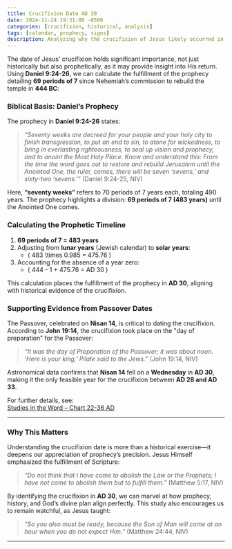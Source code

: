 ```yaml
---
title: Crucifixion Date AD 30
date: 2024-11-24 19:31:00 -0500
categories: [crucifixion, historical, analysis]
tags: [calendar, prophecy, signs]
description: Analyzing why the crucifixion of Jesus likely occurred in AD 30 based on biblical prophecy and historical evidence.
---
```


The date of Jesus’ crucifixion holds significant importance, not just historically but also prophetically, as it may provide insight into His return. Using **Daniel 9:24-26**, we can calculate the fulfillment of the prophecy detailing **69 periods of 7** since Nehemiah’s commission to rebuild the temple in **444 BC**:

### Biblical Basis: Daniel’s Prophecy
The prophecy in **Daniel 9:24-26** states:

> *“Seventy weeks are decreed for your people and your holy city to finish transgression, to put an end to sin, to atone for wickedness, to bring in everlasting righteousness, to seal up vision and prophecy, and to anoint the Most Holy Place. Know and understand this: From the time the word goes out to restore and rebuild Jerusalem until the Anointed One, the ruler, comes, there will be seven ‘sevens,’ and sixty-two ‘sevens.’”* (Daniel 9:24-25, NIV)

Here, **“seventy weeks”** refers to 70 periods of 7 years each, totaling 490 years. The prophecy highlights a division: **69 periods of 7 (483 years)** until the Anointed One comes.

### Calculating the Prophetic Timeline
1. **69 periods of 7 = 483 years**
2. Adjusting from **lunar years** (Jewish calendar) to **solar years**:
   - \( 483 \times 0.985 = 475.76 \)
3. Accounting for the absence of a year zero:
   - \( 444 - 1 + 475.76 = AD 30 \)

This calculation places the fulfillment of the prophecy in **AD 30**, aligning with historical evidence of the crucifixion.

### Supporting Evidence from Passover Dates
The Passover, celebrated on **Nisan 14**, is critical to dating the crucifixion. According to **John 19:14**, the crucifixion took place on the "day of preparation" for the Passover:

> *“It was the day of Preparation of the Passover; it was about noon. ‘Here is your king,’ Pilate said to the Jews.”* (John 19:14, NIV)

Astronomical data confirms that **Nisan 14** fell on a **Wednesday** in **AD 30**, making it the only feasible year for the crucifixion between **AD 28 and AD 33**.

For further details, see:  
[Studies in the Word – Chart 22-36 AD](http://www.studiesintheword.org/chart_22-36AD.htm)

---

### Why This Matters
Understanding the crucifixion date is more than a historical exercise—it deepens our appreciation of prophecy’s precision. Jesus Himself emphasized the fulfillment of Scripture:

> *“Do not think that I have come to abolish the Law or the Prophets; I have not come to abolish them but to fulfill them.”* (Matthew 5:17, NIV)

By identifying the crucifixion in **AD 30**, we can marvel at how prophecy, history, and God’s divine plan align perfectly. This study also encourages us to remain watchful, as Jesus taught:

> *“So you also must be ready, because the Son of Man will come at an hour when you do not expect Him.”* (Matthew 24:44, NIV)

---

